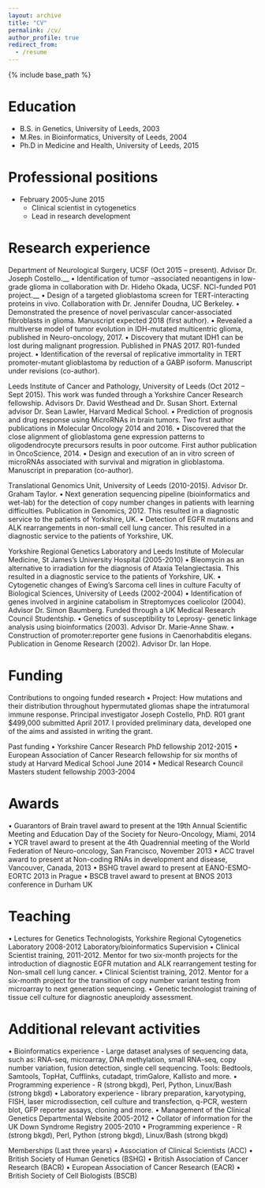 ```yaml
---
layout: archive
title: "CV"
permalink: /cv/
author_profile: true
redirect_from:
  - /resume
---
```


{% include base_path %}

Education
======
* B.S. in Genetics, University of Leeds, 2003
* M.Res. in Bioinformatics, University of Leeds, 2004
* Ph.D in Medicine and Health, University of Leeds, 2015

Professional positions
======
* February 2005-June 2015
  * Clinical scientist in cytogenetics
  * Lead in research development
  
Research experience
======
Department of Neurological Surgery, UCSF (Oct 2015 – present). Advisor Dr. Joseph Costello.__
•	Identification of tumor –associated neoantigens in low-grade glioma in collaboration with Dr. Hideho Okada, UCSF. NCI-funded P01 project.__
•	Design of a targeted glioblastoma screen for TERT-interacting proteins in vivo. Collaboration with Dr. Jennifer Doudna, UC Berkeley. 
•	Demonstrated the presence of novel perivascular cancer-associated fibroblasts in glioma. Manuscript expected 2018 (first author).
•	Revealed a multiverse model of tumor evolution in IDH-mutated multicentric glioma, published in Neuro-oncology, 2017.
•	Discovery that mutant IDH1 can be lost during malignant progression. Published in PNAS 2017. R01-funded project.
•	Identification of the reversal of replicative immortality in TERT promoter-mutant glioblastoma by reduction of a GABP isoform. Manuscript under revisions (co-author).


Leeds Institute of Cancer and Pathology, University of Leeds (Oct 2012 – Sept 2015). This work was funded through a Yorkshire Cancer Research fellowship. Advisors Dr. David Westhead and Dr. Susan Short. External advisor Dr. Sean Lawler, Harvard Medical School.
•	Prediction of prognosis and drug response using MicroRNAs in brain tumors. Two first author publications in Molecular Oncology 2014 and 2016.
•	Discovered that the close alignment of glioblastoma gene expression patterns to oligodendrocyte precursors results in poor outcome. First author publication in OncoScience, 2014.
•	Design and execution of an in vitro screen of microRNAs associated with survival and migration in glioblastoma. Manuscript in preparation (co-author).


Translational Genomics Unit, University of Leeds (2010-2015). Advisor Dr. Graham Taylor.
•	Next generation sequencing pipeline (bioinformatics and wet-lab) for the detection of copy number changes in patients with learning difficulties. Publication in Genomics, 2012. This resulted in a diagnostic service to the patients of Yorkshire, UK.
•	Detection of EGFR mutations and ALK rearrangements in non-small cell lung cancer. This resulted in a diagnostic service to the patients of Yorkshire, UK.


Yorkshire Regional Genetics Laboratory and Leeds Institute of Molecular Medicine, St James’s University Hospital (2005-2010)
•	Bleomycin as an alternative to irradiation for the diagnosis of Ataxia Telangiectasia. This resulted in a diagnostic service to the patients of Yorkshire, UK.
•	Cytogenetic changes of Ewing’s Sarcoma cell lines in culture
Faculty of Biological Sciences, University of Leeds (2002-2004)
•	Identification of genes involved in arginine catabolism in Streptomyces coelicolor (2004). Advisor Dr. Simon Baumberg. Funded through a UK Medical Research Council Studentship.
•	Genetics of susceptibility to Leprosy- genetic linkage analysis using bioinformatics (2003). Advisor Dr. Marie-Anne Shaw.
•	Construction of promoter:reporter gene fusions in Caenorhabditis elegans. Publication in Genome Research (2002). Advisor Dr. Ian Hope.

Funding
======
Contributions to ongoing funded research
•	Project: How mutations and their distribution throughout hypermutated gliomas shape the intratumoral immune response. Principal investigator Joseph Costello, PhD. R01 grant $499,000 submitted April 2017. I provided preliminary data, developed one of the aims and assisted in writing the grant.

Past funding
•	Yorkshire Cancer Research PhD fellowship 2012-2015
•	European Association of Cancer Research fellowship for six months of study at Harvard Medical School June 2014
•	Medical Research Council Masters student fellowship 2003-2004

Awards
======
•	Guarantors of Brain travel award to present at the 19th Annual Scientific Meeting and Education Day of the Society for Neuro-Oncology, Miami, 2014
•	YCR travel award to present at the 4th Quadrennial meeting of the World Federation of Neuro-oncology, San Francisco, November 2013
•	ACC travel award to present at Non-coding RNAs in development and disease, Vancouver, Canada, 2013
•	BSHG travel award to present at EANO-ESMO-EORTC 2013 in Prague
•	BSCB travel award to present at BNOS 2013 conference in Durham UK

Teaching
======
•	Lectures for Genetics Technologists, Yorkshire Regional Cytogenetics Laboratory 2008-2012
Laboratory/bioinformatics Supervision
•	Clinical Scientist training, 2011-2012. Mentor for two six-month projects for the introduction of diagnostic EGFR mutation and ALK rearrangement testing for Non-small cell lung cancer. 
•	Clinical Scientist training, 2012. Mentor for a six-month project for the transition of copy number variant testing from microarray to next generation sequencing.
•	Genetic technologist training of tissue cell culture for diagnostic aneuploidy assessment.

Additional relevant activities
======
•	Bioinformatics experience - Large dataset analyses of sequencing data, such as: RNA-seq, microarray, DNA methylation, small RNA-seq, copy number variation, fusion detection, single cell sequencing. Tools: Bedtools, Samtools, TopHat, Cufflinks, cutadapt, trimGalore, Kallisto and more.
•	Programming experience - R (strong bkgd), Perl, Python, Linux/Bash (strong bkgd) 
•	Laboratory experience - library preparation, karyotyping, FISH, laser microdissection, cell culture and transfection, q-PCR, western blot, GFP reporter assays, cloning and more.
•	Management of the Clinical Genetics Departmental Website 2005-2012
•	Collator of information for the UK Down Syndrome Registry 2005-2010
•	Programming experience - R (strong bkgd), Perl, Python (strong bkgd), Linux/Bash (strong bkgd) 

Memberships (Last three years)
•	Association of Clinical Scientists (ACC)
•	British Society of Human Genetics (BSHG)
•	British Association of Cancer Research (BACR)
•	European Association of Cancer Research (EACR)
•	British Society of Cell Biologists (BSCB)

